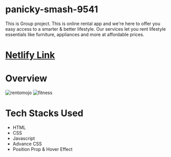 # panicky-smash-9541
This is Group project. This is online rental app and we're here to offer you easy access to a smarter &amp; better lifestyle. Our services let you rent lifestyle essentials like furniture, appliances and more at affordable prices.
# [Netlify Link](https://glittering-liger-3137f9.netlify.app/)
# Overview



![rentomojo](https://user-images.githubusercontent.com/104748364/205475922-31d54887-5564-47b4-b538-b82089063aba.png)
![fitness](https://user-images.githubusercontent.com/104748364/211377331-1cd87c99-9458-4139-abb7-82fc0e654df2.png)

# Tech Stacks Used
- HTML
- CSS
- Javascript
- Advance CSS
- Position Prop & Hover Effect
